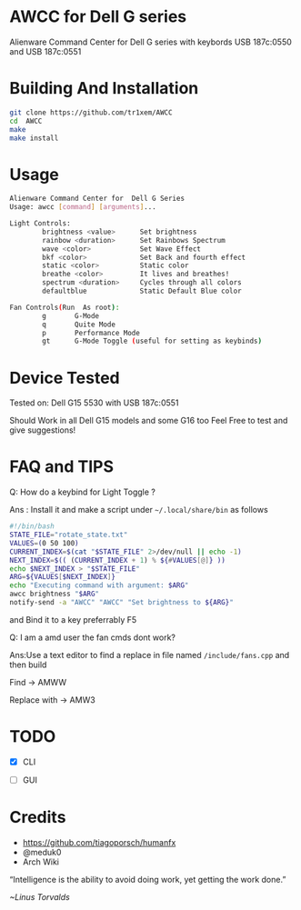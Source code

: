 # AWCC for Dell G series

Alienware Command Center for Dell G series with keybords USB 187c:0550 and USB 187c:0551

# Building  And  Installation

```bash
git clone https://github.com/tr1xem/AWCC
cd  AWCC
make
make install
```
# Usage
```bash
Alienware Command Center for  Dell G Series
Usage: awcc [command] [arguments]...

Light Controls:
        brightness <value>      Set brightness
        rainbow <duration>      Set Rainbows Spectrum
        wave <color>            Set Wave Effect
        bkf <color>             Set Back and fourth effect
        static <color>          Static color
        breathe <color>         It lives and breathes!
        spectrum <duration>     Cycles through all colors
        defaultblue             Static Default Blue color

Fan Controls(Run  As root):
        g       G-Mode
        q       Quite Mode
        p       Performance Mode
        gt      G-Mode Toggle (useful for setting as keybinds)
```

# Device Tested

Tested on:
Dell  G15 5530 with USB 187c:0551

Should Work in all Dell G15 models and some G16 too
Feel Free to test and give suggestions!

# FAQ and TIPS

Q: How do a keybind for Light Toggle ?

Ans : Install it and make a script under `~/.local/share/bin` as follows

```bash
#!/bin/bash
STATE_FILE="rotate_state.txt"
VALUES=(0 50 100)
CURRENT_INDEX=$(cat "$STATE_FILE" 2>/dev/null || echo -1)
NEXT_INDEX=$(( (CURRENT_INDEX + 1) % ${#VALUES[@]} ))
echo $NEXT_INDEX > "$STATE_FILE"
ARG=${VALUES[$NEXT_INDEX]}
echo "Executing command with argument: $ARG"
awcc brightness "$ARG"
notify-send -a "AWCC" "AWCC" "Set brightness to ${ARG}"
```
and Bind it to  a key preferrably F5

Q: I am a amd user the fan cmds dont work?

Ans:Use a text editor to find a replace in file named `/include/fans.cpp` and then build

Find -> AMWW

Replace with -> AMW3
# TODO
- [X] CLI
- [ ] GUI


# Credits

- https://github.com/tiagoporsch/humanfx
- @meduk0
- Arch Wiki

“Intelligence is the ability to avoid doing work, yet getting the work done.”

_~Linus Torvalds_
